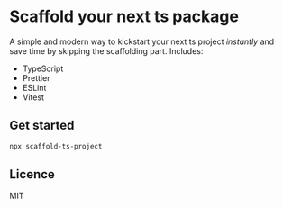 # Scaffold your next ts package

A simple and modern way to kickstart your next ts project *instantly* and save time by skipping the scaffolding part. Includes:

- TypeScript
- Prettier
- ESLint
- Vitest

## Get started

```sh
npx scaffold-ts-project
```

## Licence

MIT
